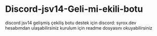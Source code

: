 # Discord-jsv14-Geli-mi-ekili-botu
discord jsv14 gelişmiş çekiliş botu destek için discord: syrox.dev hesabımdan ulaşabilirsiniz kurulum için readme dosyasını okuyabilirsiniz
